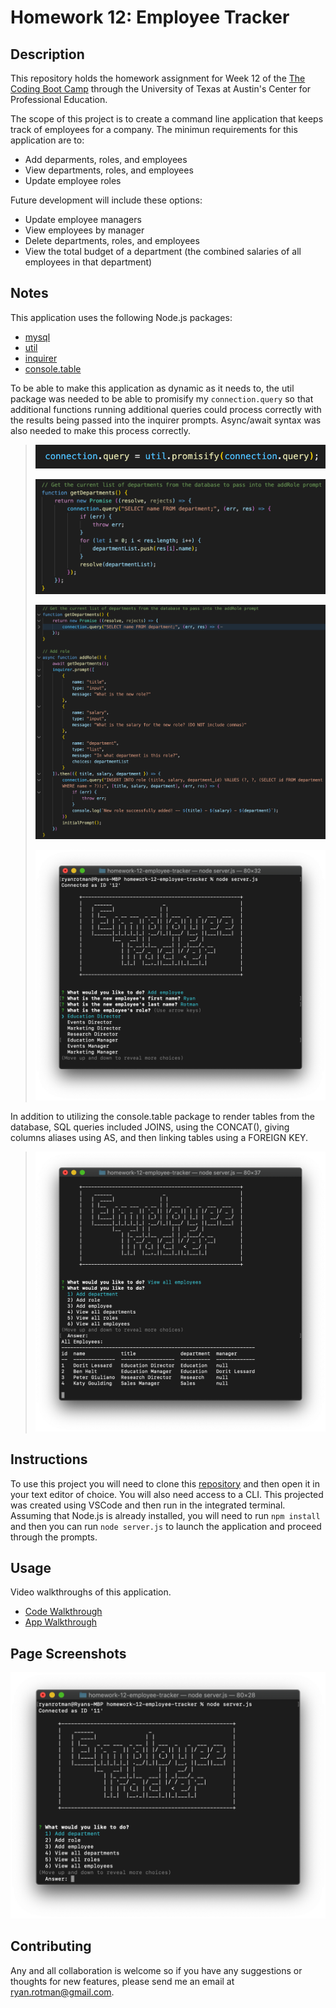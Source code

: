 # Homework 12: Employee Tracker

## Description
This repository holds the homework assignment for Week 12 of the [The Coding Boot Camp](https://techbootcamps.utexas.edu/coding/) through the University of Texas at Austin's Center for Professional Education.

The scope of this project is to create a command line application that keeps track of employees for a company. The minimun requirements for this application are to:

- Add deparments, roles, and employees
- View departments, roles, and employees
- Update employee roles

Future development will include these options:

- Update employee managers
- View employees by manager
- Delete departments, roles, and employees
- View the total budget of a department (the combined salaries of all employees in that department)

## Notes
This application uses the following Node.js packages:

- [mysql](https://www.npmjs.com/package/mysql)
- [util](https://nodejs.org/dist/latest-v12.x/docs/api/util.html)
- [inquirer](https://www.npmjs.com/package/inquirer)
- [console.table](https://www.npmjs.com/package/console.table)

To be able to make this application as dynamic as it needs to, the util package was needed to be able to promisify my ```connection.query``` so that additional functions running additional queries could process correctly with the results being passed into the inquirer prompts. Async/await syntax was also needed to make this process correctly.

> ![ReadMe_ScreenShot_EmpTracker_util](./Assets/Images/ReadMe_ScreenShot_EmpTracker_util.png)
>
> ![ReadMe_ScreenShot_EmpTracker_PromisFunction](./Assets/Images/ReadMe_ScreenShot_EmpTracker_PromisFunction.png)
>
> ![ReadMe_ScreenShot_EmpTracker_Async_Await](./Assets/Images/ReadMe_ScreenShot_EmpTracker_Async_Await.png)
>
> ![ReadMe_ScreenShot_EmpTracker_Prompts_Queries](./Assets/Images/ReadMe_ScreenShot_EmpTracker_Prompts_Queries.png)

In addition to utilizing the console.table package to render tables from the database, SQL queries included JOINS, using the CONCAT(), giving columns aliases using AS, and then linking tables using a FOREIGN KEY.

> ![ReadMe_ScreenShot_EmpTracker_ConsoleTable](./Assets/Images/ReadMe_ScreenShot_EmpTracker_ConsoleTable.png)

## Instructions
To use this project you will need to clone this [repository](https://github.com/ryanrotman/homework-12-employee-tracker) and then open it in your text editor of choice. You will also need access to a CLI. This projected was created using VSCode and then run in the integrated terminal. Assuming that Node.js is already installed, you will need to run ```npm install``` and then you can run ```node server.js``` to launch the application and proceed through the prompts.

## Usage
Video walkthroughs of this application.

- [Code Walkthrough](https://drive.google.com/file/d/1y7QG-6EzjoPhtp1xSrTII3P8gd3pn2oM/view)
- [App Walkthrough](https://drive.google.com/file/d/1_JfE0fVA664_-z_XwWcP-JtkQrAZDZQN/view)

## Page Screenshots
![ReadMe_ScreenShot_EmpTracker](./Assets/Images/ReadMe_ScreenShot_EmpTracker.png)

## Contributing
Any and all collaboration is welcome so if you have any suggestions or thoughts for new features, please send me an email at ryan.rotman@gmail.com.